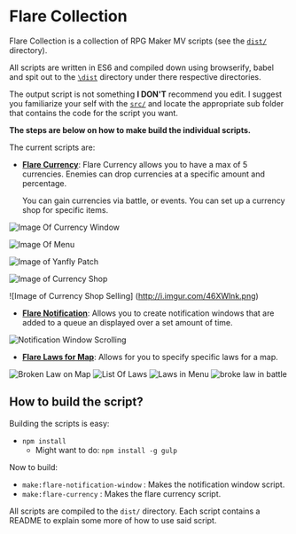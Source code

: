 # Flare Collection

Flare Collection is a collection of RPG Maker MV scripts (see the [`dist/`](https://github.com/AdamKyle/Flare-Collection/tree/master/dist) directory).

All scripts are written in ES6 and compiled down using browserify, babel and spit out
to the [`\dist`](https://github.com/AdamKyle/Flare-Collection/tree/master/dist) directory under there respective directories.

The output script is not something **I DON'T** recommend you edit. I suggest you familiarize your self with the [`src/`](https://github.com/AdamKyle/Flare-Collection/tree/master/src) and locate the appropriate sub folder that contains the code for the script you want.

**The steps are below on how to make build the individual scripts.**

The current scripts are:

- **[Flare Currency](https://github.com/AdamKyle/Flare-Collection/tree/master/dist/flare/currency)**: Flare Currency allows you to have a max of 5 currencies.
  Enemies can drop currencies at a specific amount and percentage.

  You can gain currencies via battle, or events. You can set up a currency shop for specific items.

 ![Image Of Currency Window](http://i.imgur.com/WbcjKhl.png)

 ![Image Of Menu](http://i.imgur.com/0J3Yh99.png)

 ![Image of Yanfly Patch](http://i.imgur.com/5U5AenW.png)

 ![Image of Currency Shop](http://i.imgur.com/fKhPqSD.png)

 ![Image of Currency Shop Selling] (http://i.imgur.com/46XWlnk.png)

- **[Flare Notification](https://github.com/AdamKyle/Flare-Collection/tree/master/dist/flare/notify)**: Allows you to create notification windows that are added  to a queue an displayed over a set amount of time.

 ![Notification Window Scrolling](http://i.imgur.com/EfSN6tQ.png)

 - **[Flare Laws for Map](https://github.com/AdamKyle/Flare-Collection/tree/master/dist/flare/laws_for_map)**: Allows for you to specify specific laws for a map.

 ![Broken Law on Map](http://i.imgur.com/ozElbqY.png)
 ![List Of Laws](http://i.imgur.com/9jpa8Px.png)
 ![Laws in Menu](http://i.imgur.com/IPlCqXn.png)
 ![broke law in battle](http://i.imgur.com/ZYdBEz9.png)

## How to build the script?

Building the scripts is easy:

- `npm install`
  - Might want to do: `npm install -g gulp`

Now to build:

- `make:flare-notification-window` : Makes the notification window script.
- `make:flare-currency` : Makes the flare currency script.

All scripts are compiled to the `dist/` directory. Each script contains a
README to explain some more of how to use said script.
